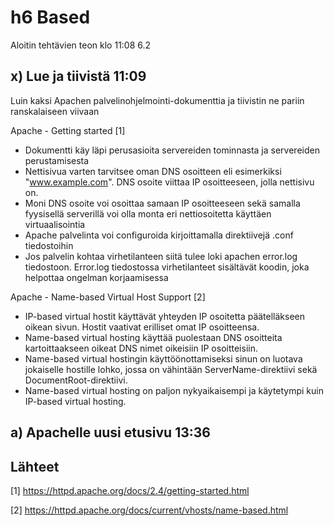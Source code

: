 # h6 Based

Aloitin tehtävien teon klo 11:08 6.2

## x) Lue ja tiivistä 11:09
Luin kaksi Apachen palvelinohjelmointi-dokumenttia ja tiivistin ne pariin ranskalaiseen viivaan

Apache - Getting started [1]

- Dokumentti käy läpi perusasioita servereiden tominnasta ja servereiden perustamisesta
- Nettisivua varten tarvitsee oman DNS osoitteen eli esimerkiksi "www.example.com". DNS osoite viittaa IP osoitteeseen, jolla nettisivu on.
- Moni DNS osoite voi osoittaa samaan IP osoitteeseen sekä samalla fyysisellä serverillä voi olla monta eri nettiosoitetta käyttäen virtuaalisointia
- Apache palvelinta voi configuroida kirjoittamalla direktiivejä .conf tiedostoihin
- Jos palvelin kohtaa virhetilanteen siitä tulee loki apachen error.log tiedostoon. Error.log tiedostossa virhetilanteet sisältävät koodin, joka helpottaa ongelman korjaamisessa

Apache - Name-based Virtual Host Support [2]

- IP-based virtual hostit käyttävät yhteyden IP osoitetta päätelläkseen oikean sivun. Hostit vaativat erilliset omat IP osoitteensa.
- Name-based virtual hosting käyttää puolestaan DNS osoitteita kartoittaakseen oikeat DNS nimet oikeisiin IP osoitteisiin.
- Name-based virtual hostingin käyttöönottamiseksi sinun on luotava jokaiselle hostille lohko, jossa on vähintään ServerName-direktiivi sekä DocumentRoot-direktiivi. 
- Name-based virtual hosting on paljon nykyaikaisempi ja käytetympi kuin IP-based virtual hosting.

## a) Apachelle uusi etusivu 13:36











## Lähteet
[1] https://httpd.apache.org/docs/2.4/getting-started.html

[2] https://httpd.apache.org/docs/current/vhosts/name-based.html
